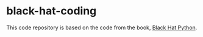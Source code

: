 # black-hat-coding

This code repository is based on the code from the book, [Black Hat Python](https://www.amazon.com/Black-Hat-Python-Programming-Pentesters/dp/1593275900/).
